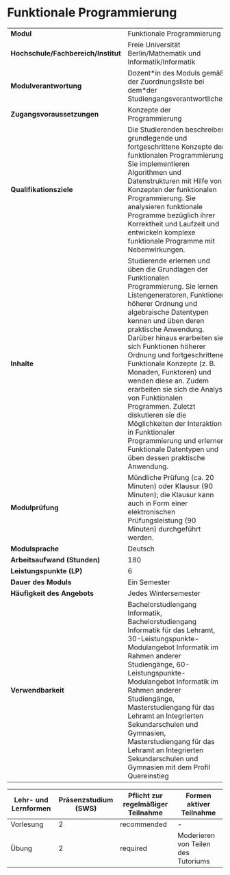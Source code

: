 # Funktionale Programmierung

| | |
|-|-|
|**Modul**                           | Funktionale Programmierung |
|**Hochschule/Fachbereich/Institut** | Freie Universität Berlin/Mathematik und Informatik/Informatik |
|**Modulverantwortung**              | Dozent\*in des Moduls gemäß der Zuordnungsliste bei dem\*der Studiengangsverantwortlichen |
|**Zugangsvoraussetzungen**          | Konzepte der Programmierung |
|**Qualifikationsziele**             | Die Studierenden beschreiben grundlegende und fortgeschrittene Konzepte der funktionalen Programmierung. Sie implementieren Algorithmen und Datenstrukturen mit Hilfe von Konzepten der funktionalen Programmierung. Sie analysieren funktionale Programme bezüglich ihrer Korrektheit und Laufzeit und entwickeln komplexe funktionale Programme mit Nebenwirkungen. |
|**Inhalte**                         | Studierende erlernen und üben die Grundlagen der Funktionalen Programmierung. Sie lernen Listengeneratoren, Funktionen höherer Ordnung und algebraische Datentypen kennen und üben deren praktische Anwendung. Darüber hinaus erarbeiten sie sich Funktionen höherer Ordnung und fortgeschrittene Funktionale Konzepte (z. B. Monaden, Funktoren) und wenden diese an. Zudem erarbeiten sie sich die Analyse von Funktionalen Programmen. Zuletzt diskutieren sie die Möglichkeiten der Interaktion in Funktionaler Programmierung und erlernen Funktionale Datentypen und üben dessen praktische Anwendung. |
|**Modulprüfung**                    | Mündliche Prüfung (ca. 20 Minuten) oder Klausur (90 Minuten); die Klausur kann auch in Form einer elektronischen Prüfungsleistung (90 Minuten) durchgeführt werden. |
|**Modulsprache**                    | Deutsch |
|**Arbeitsaufwand (Stunden)**        | 180|
|**Leistungspunkte (LP)**            | 6 |
|**Dauer des Moduls**                | Ein Semester |
|**Häufigkeit des Angebots**         | Jedes Wintersemester |
|**Verwendbarkeit**                  | Bachelorstudiengang Informatik, Bachelorstudiengang Informatik für das Lehramt, 30-Leistungspunkte-Modulangebot Informatik im Rahmen anderer Studiengänge, 60-Leistungspunkte-Modulangebot Informatik im Rahmen anderer Studiengänge, Masterstudiengang für das Lehramt an Integrierten Sekundarschulen und Gymnasien, Masterstudiengang für das Lehramt an Integrierten Sekundarschulen und Gymnasien mit dem Profil Quereinstieg |

| Lehr- und Lernformen | Präsenzstudium <br> (SWS) | Pflicht zur regelmäßiger Teilnahme | Formen aktiver Teilnahme |
| ---------------------|---------------------------|------------------------------------|------------------------- |
| Vorlesung | 2 | recommended | - |
| Übung | 2 | required | Moderieren von Teilen des Tutoriums |
